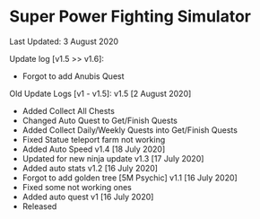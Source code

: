 # Super Power Fighting Simulator

Last Updated: 3 August 2020

Update log [v1.5 >> v1.6]:
- Forgot to add Anubis Quest

Old Update Logs [v1 - v1.5]:
v1.5 [2 August 2020]
- Added Collect All Chests
- Changed Auto Quest to Get/Finish Quests
- Added Collect Daily/Weekly Quests into Get/Finish Quests
- Fixed Statue teleport farm not working
- Added Auto Speed
v1.4 [18 July 2020]
- Updated for new ninja update
v1.3 [17 July 2020]
- Added auto stats
v1.2 [16 July 2020]
- Forgot to add golden tree [5M Psychic]
v1.1 [16 July 2020]
- Fixed some not working ones
- Added auto quest
v1 [16 July 2020]
- Released